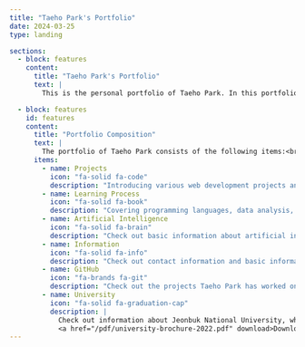 ```yaml
---
title: "Taeho Park's Portfolio"
date: 2024-03-25
type: landing

sections:
  - block: features
    content:
      title: "Taeho Park's Portfolio"
      text: |
        This is the personal portfolio of Taeho Park. In this portfolio, I will cover the projects I have worked on, my self-introduction, learning processes, and goals.

  - block: features
    id: features
    content:
      title: "Portfolio Composition"
      text: |
        The portfolio of Taeho Park consists of the following items:<br><br>
      items:
        - name: Projects
          icon: "fa-solid fa-code"
          description: "Introducing various web development projects and AI projects."
        - name: Learning Process
          icon: "fa-solid fa-book"
          description: "Covering programming languages, data analysis, and AI-related learning processes."
        - name: Artificial Intelligence
          icon: "fa-solid fa-brain"
          description: "Check out basic information about artificial intelligence."
        - name: Information
          icon: "fa-solid fa-info"
          description: "Check out contact information and basic information about Taeho Park."
        - name: GitHub
          icon: "fa-brands fa-git"
          description: "Check out the projects Taeho Park has worked on so far on GitHub."
        - name: University
          icon: "fa-solid fa-graduation-cap"
          description: |
            Check out information about Jeonbuk National University, where Taeho Park is currently studying. <br>
            <a href="/pdf/university-brochure-2022.pdf" download>Download University Brochure PDF</a>
---
```


